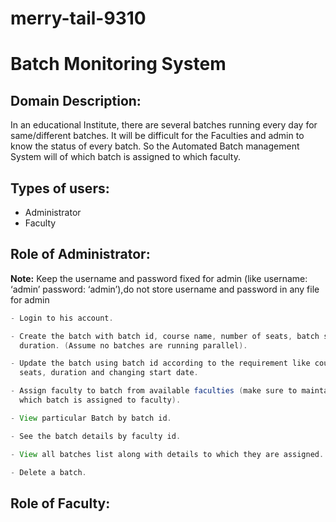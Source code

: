 # merry-tail-9310

# Batch Monitoring System

## Domain Description:

In an educational Institute, there are several batches running every day for 
same/different batches. It will be difficult for the Faculties and admin to know the status 
of every batch. So the Automated Batch management System will of which batch is 
assigned to which faculty.

## Types of users:

- Administrator
- Faculty

## Role of Administrator:

**Note:** Keep the username and password fixed for admin (like username: ‘admin’ password: ‘admin’),do not store username and password in any file for admin

```java
- Login to his account.

- Create the batch with batch id, course name, number of seats, batch start date, and 
  duration. (Assume no batches are running parallel).

- Update the batch using batch id according to the requirement like course, number of 
  seats, duration and changing start date.

- Assign faculty to batch from available faculties (make sure to maintain date from 
  which batch is assigned to faculty).

- View particular Batch by batch id.

- See the batch details by faculty id.

- View all batches list along with details to which they are assigned.

- Delete a batch.
```

## Role of Faculty:
